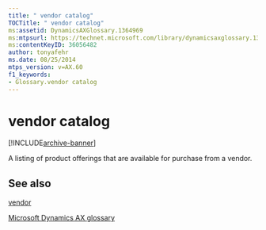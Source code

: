 ```yaml
---
title: " vendor catalog"
TOCTitle: " vendor catalog"
ms:assetid: DynamicsAXGlossary.1364969
ms:mtpsurl: https://technet.microsoft.com/library/dynamicsaxglossary.1364969(v=AX.60)
ms:contentKeyID: 36056482
author: tonyafehr
ms.date: 08/25/2014
mtps_version: v=AX.60
f1_keywords:
- Glossary.vendor catalog
---
```


# vendor catalog


[!INCLUDE[archive-banner](includes/archive-banner.md)]

A listing of product offerings that are available for purchase from a vendor.

## See also

[vendor](vendor.md)

[Microsoft Dynamics AX glossary](glossary/microsoft-dynamics-ax-glossary.md)

  



